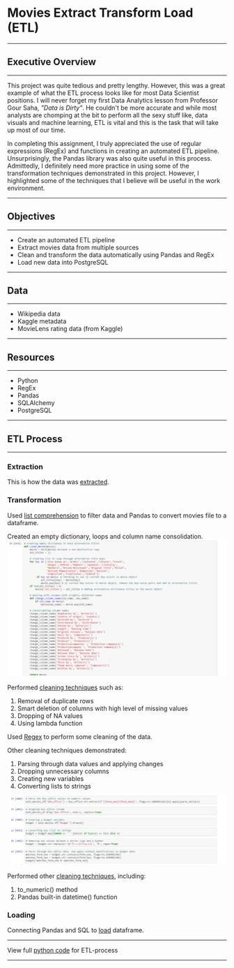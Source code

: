 # Movies Extract Transform Load (ETL)

-------------------------
## Executive Overview ##
-------------------------
This project was quite tedious and pretty lengthy.  However, this was a great example of what the ETL
process looks like for most Data Scientist positions.  I will never forget my first Data Analytics lesson
from Professor Gour Saha, _"Data is Dirty"_.  He couldn't be more accurate and while most analysts are
chomping at the bit to perform all the sexy stuff like, data visuals and machine learning, ETL is vital 
and this is the task that will take up most of our time.

In completing this assignment, I truly appreciated the use of regular expressions (RegEx) and functions in 
creating an automated ETL pipeline.  Unsurprisingly, the Pandas library was also quite useful in this process.
Admittedly, I definitely need more practice in using some of the transformation techniques demonstrated in 
this project. However, I highlighted some of the techniques that I believe will be useful in the work 
environment.

-----------------
## Objectives ##
-----------------
* Create an automated ETL pipeline
* Extract movies data from multiple sources
* Clean and transform the data automatically using Pandas and RegEx
* Load new data into PostgreSQL

-----------
## Data ## 
-----------
* Wikipedia data
* Kaggle metadata
* MovieLens rating data (from Kaggle)

----------------
## Resources ##
----------------
* Python
* RegEx
* Pandas
* SQLAlchemy
* PostgreSQL

------------------
## ETL Process ##
------------------

### Extraction ###

This is how the data was [extracted](https://github.com/GR8505/Movies-ETL/blob/master/Images/Extraction.png).


### Transformation ###

Used [list comprehension](https://github.com/GR8505/Movies-ETL/blob/master/Images/Transformation1.png) to filter data and  Pandas to convert movies file to a dataframe.

Created an empty dictionary, loops and column name consolidation.
<img src="https://github.com/GR8505/Movies-ETL/blob/master/Images/Transformation2.png" alt="drawing" width="800"/>

Performed [cleaning techniques](https://github.com/GR8505/Movies-ETL/blob/master/Images/Transformation3.png) such as:
1. Removal of duplicate rows
2. Smart deletion of columns with high level of missing values
3. Dropping of NA values
4. Using lambda function

Used [Regex](https://github.com/GR8505/Movies-ETL/blob/master/Images/Transformation4.png) to perform some cleaning of the data.

Other cleaning techniques demonstrated:
1) Parsing through data values and applying changes
2) Dropping unnecessary columns
3) Creating new variables
4) Converting lists to strings

<img src="https://github.com/GR8505/Movies-ETL/blob/master/Images/Transformation5.png" alt="drawing" width="800"/>

Performed other [cleaning techniques](https://github.com/GR8505/Movies-ETL/blob/master/Images/Transformation6.png), including:
1) to_numeric() method
2) Pandas built-in datetime() function


### Loading ###

Connecting Pandas and SQL to [load](https://github.com/GR8505/Movies-ETL/blob/master/Images/Load.png) dataframe.

-------------------
View full [python code](https://github.com/GR8505/Movies-ETL/blob/master/Challenge.ipynb) for ETL-process



-------------------

